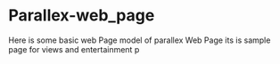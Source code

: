 # Parallex-web_page
Here is some basic web Page model of parallex Web Page its is sample page for views and entertainment p
